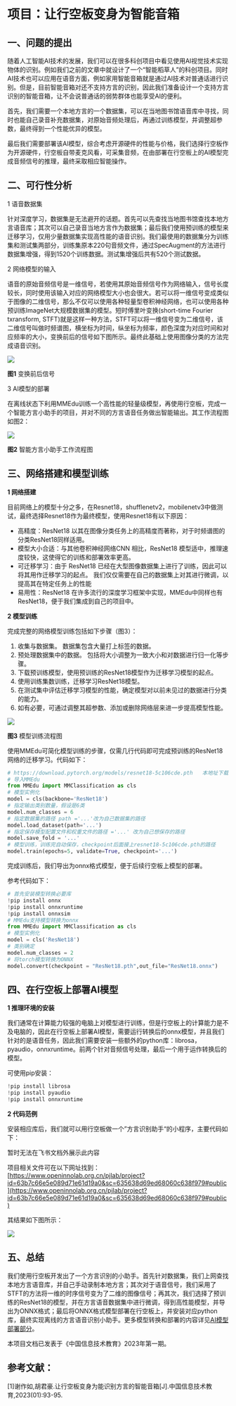 # 项目：让行空板变身为智能音箱

## 一、问题的提出

随着人工智能AI技术的发展，我们可以在很多科创项目中看见使用AI视觉技术实现物体的识别。例如我们之前的文章中就设计了一个“智能稻草人”的科创项目。同时AI技术也可以应用在语音方面，例如家用智能音箱就是通过AI技术对普通话进行识别。但是，目前智能音箱对还不支持方言的识别，因此我们准备设计一个支持方言识别的智能音箱，让不会说普通话的弱势群体也能享受AI的便利。

首先，我们需要一个本地方言的一个数据集，可以在当地图书馆语音库中寻找，同时也能自己录音补充数据集，对原始音频处理后，再通过训练模型，并调整超参数，最终得到一个性能优异的模型。

最后我们需要部署该AI模型，综合考虑开源硬件的性能与价格，我们选择行空板作为开源硬件，行空板自带麦克风看，可采集音频，在由部署在行空板上的AI模型完成音频信号的推理，最终采取相应智能操作。

## 二、可行性分析

1 语音数据集

针对深度学习，数据集是无法避开的话题。首先可以先查找当地图书馆查找本地方言语音库；其次可以自己录音当地方言作为数据集；最后我们使用预训练的模型来迁移学习，仅用少量数据集实现高性能的语音识别。我们最使用的数据集分为训练集和测试集两部分，训练集原本220句音频文件，通过SpecAugment的方法进行数据集增强，得到1520个训练数据。测试集增强后共有520个测试数据。

2 网络模型的输入

语音的原始音频信号是一维信号，若使用其原始音频信号作为网络输入，信号长度较长，同时使用该输入对应的网络模型大小也会很大。若可以将一维信号变成类似于图像的二维信号，那么不仅可以使用各种轻量型卷积神经网络，也可以使用各种预训练ImageNet大规模数据集的模型。短时傅里叶变换(short-time Fourier txransform, STFT)就是这样一种方法，STFT可以将一维信号变为二维信号，该二维信号叫做时频谱图，横坐标为时间，纵坐标为频率，颜色深度为对应时间和对应频率的大小，变换前后的信号如下图所示。最终此基础上使用图像分类的方法完成语音识别。

![](../../../images/support_resources/after_trans.png)

**图1** 变换前后信号

3 AI模型的部署

在离线状态下利用MMEdu训练一个高性能的轻量级模型，再使用行空板，完成一个智能方言小助手的项目，并对不同的方言语音任务做出智能输出。其工作流程图如图2：

![](../../../images/support_resources/smart_loudspeaker_box.PNG)

**图2** 智能方言小助手工作流程图

## 三、网络搭建和模型训练

**1 网络搭建**

目前网络上的模型十分之多，在Resnet18，shufflenetv2，mobilenetv3中做测试，最终选择Resnet18作为最终模型，使用Resnet18有以下原因：

- 高精度：ResNet18 以其在图像分类任务上的高精度而著称，对于时频谱图的分类ResNet18同样适用。
- 模型大小合适：与其他卷积神经网络CNN 相比，ResNet18 模型适中，推理速度较快，这使得它的训练和部署效率更高。
- 可迁移学习：由于 ResNet18 已经在大型图像数据集上进行了训练，因此可以将其用作迁移学习的起点。 我们仅仅需要在自己的数据集上对其进行微调，以提高其在特定任务上的性能
- 易用性：ResNet18 在许多流行的深度学习框架中实现，MMEdu中同样也有ResNet18，便于我们集成到自己的项目中。

**2 模型训练**

完成完整的网络模型训练包括如下步骤（图3）：

1. 收集与数据集。 数据集包含大量打上标签的数据。
2. 预处理数据集中的数据。 包括将大小调整为一致大小和对数据进行归一化等步骤。
3. 下载预训练模型，使用预训练的ResNet18模型作为迁移学习模型的起点。
4. 使用训练集数训练，迁移学习ResNet18模型。
5. 在测试集中评估迁移学习模型的性能，确定模型对以前未见过的数据进行分类的能力。
6. 如有必要，可通过调整其超参数、添加或删除网络层来进一步提高模型性能。

![](../../../images/support_resources/training_flow.png)

**图3** 模型训练流程图

使用MMEdu可简化模型训练的步骤，仅需几行代码即可完成预训练的ResNet18网络的迁移学习。代码如下：

```Python
# https://download.pytorch.org/models/resnet18-5c106cde.pth   本地址下载预训练的ResNet18模型 下载好的文件应该叫做 resnet18-5c106cde.pth 的pth文件
# 导入MMEdu
from MMEdu import MMClassification as cls
# 模型实例化
model = cls(backbone='ResNet18')
# 指定输出类别数量，假设是6类
model.num_classes = 6
# 指定数据集的路径 path ='...'改为自己数据集的路径
model.load_dataset(path='...')
# 指定保存模型配置文件和权重文件的路径 ='...' 改为自己想保存的路径
model.save_fold = '...'
# 模型训练，训练完自动保存，checkpoint后面接上resnet18-5c106cde.pth的路径
model.train(epochs=5, validate=True, checkpoint='...')
```

完成训练后，我们导出为onnx格式模型，便于后续行空板上模型的部署。

参考代码如下：

```Python
# 首先安装模型转换必要库
!pip install onnx
!pip install onnxruntime
!pip install onnxsim
# MMEdu支持模型转换为onnx
from MMEdu import MMClassification as cls
# 模型实例化
model = cls('ResNet18')
# 类别确定
model.num_classes = 2
# 将torch模型转换为ONNX
model.convert(checkpoint = "ResNet18.pth",out_file="ResNet18.onnx")
```

## 四、在行空板上部署AI模型

**1 推理环境的安装**

我们通常在计算能力较强的电脑上对模型进行训练，但是行空板上的计算能力是不及电脑的，因此在行空板上部署AI模型，需要运行转换后的onnx模型，并且我们针对的是语音任务，因此我们需要安装一些额外的python库：librosa，pyaudio，onnxruntime。前两个针对音频信号处理，最后一个用于运作转换后的模型。

可使用pip安装：

```Python
!pip install librosa
!pip install pyaudio
!pip install onnxruntime
```

**2 代码范例**

安装相应库后，我们就可以用行空板做一个”方言识别助手“的小程序，主要代码如下：

暂时无法在飞书文档外展示此内容

项目相关文件可在以下网址找到：[https://www.openinnolab.org.cn/pjlab/project?id=63b7c66e5e089d71e61d19a0&sc=635638d69ed68060c638f979#public](https://www.openinnolab.org.cn/pjlab/project?id=63b7c66e5e089d71e61d19a0&sc=635638d69ed68060c638f979#public)

其结果如下图所示：

![](../../../images/support_resources/IntelligentVoiceAssistant.png)

## 五、总结

我们使用行空板开发出了一个方言识别的小助手。首先针对数据集，我们上网查找本地方言语音库，并自己手动录制本地方言；其次对于语音信号，我们采用了STFT的方法将一维的时序信号变为了二维的图像信号；再其次，我们选择了预训练的ResNet18的模型，并在方言语音数据集中进行微调，得到高性能模型，并导出为ONNX格式；最后将ONNX格式模型部署在行空板上，并安装对应python库，最终实现离线的方言语音识别小助手。更多模型转换和部署的内容详见[AI模型部署部分](https://xedu.readthedocs.io/zh/master/mmedu/model_convert.html)。

本项目文档已发表于《中国信息技术教育》2023年第一期。

## 参考文献：

[1]谢作如,胡君豪.让行空板变身为能识别方言的智能音箱[J].中国信息技术教育,2023(01):93-95.
